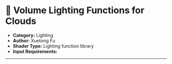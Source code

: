 #  🧩 Volume Lighting Functions for Clouds

- **Category:** Lighting
- **Author:** Xuetong Fu
- **Shader Type:** Lighting function library
- **Input Requirements:**
---